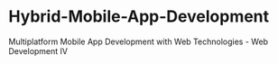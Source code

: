 # Hybrid-Mobile-App-Development
Multiplatform Mobile App Development with Web Technologies - Web Development IV

